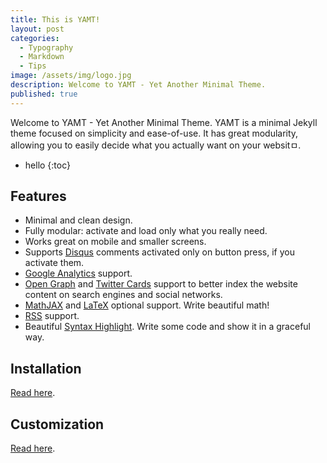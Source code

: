 ```yaml
---
title: This is YAMT!
layout: post
categories:
  - Typography
  - Markdown
  - Tips
image: /assets/img/logo.jpg
description: Welcome to YAMT - Yet Another Minimal Theme.
published: true
---
```


Welcome to YAMT - Yet Another Minimal Theme. YAMT is a minimal Jekyll theme focused on simplicity and ease-of-use. It has great modularity, allowing you to easily decide what you actually want on your websitㅁ.

* hello
{:toc}

## Features 
- Minimal and clean design.
- Fully modular: activate and load only what you really need.
- Works great on mobile and smaller screens.
- Supports [Disqus](https://disqus.com/) comments activated only on button press, if you activate them.
- [Google Analytics](https://www.google.com/analytics/) support.
- [Open Graph](https://ogp.me/) and [Twitter Cards](https://developer.twitter.com/en/docs/tweets/optimize-with-cards/guides/getting-started) support to better index the website content on search engines and social networks.
- [MathJAX](https://www.mathjax.org/) and [LaTeX](https://www.latex-project.org/) optional support. Write beautiful math!
- [RSS](https://github.com/jekyll/jekyll-feed) support.
- Beautiful [Syntax Highlight](https://yamt.netlify.app/2020/05/19/special-formatting.html#syntax-highlight). Write some code and show it in a graceful way.

## Installation
[Read here](https://github.com/PandaSekh/Jekyll-YAMT#installation).

## Customization
[Read here](https://github.com/PandaSekh/Jekyll-YAMT#customize).
